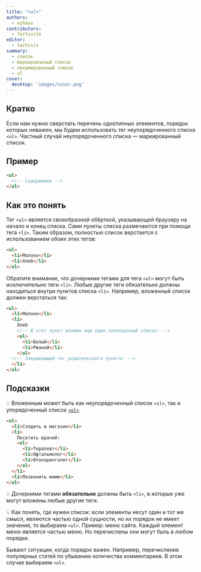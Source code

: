 ```yaml
---
title: "<ul>"
authors:
  - ezhkov
contributors:
  - furtivite
editor:
  - tachisis
summary:
  - список
  - маркированный список
  - ненумерованный список
  - ul
cover:
  desktop: 'images/cover.png'
---
```


## Кратко

Если нам нужно сверстать перечень однотипных элементов, порядок которых неважен, мы будем использовать тег неупорядоченного списка `<ul>`. Частный случай неупорядоченного списка — маркированный список.

## Пример

```html
<ul>
  <!-- Содержимое -->
</ul>
```

## Как это понять

Тег `<ul>` является своеобразной обёрткой, указывающей браузеру на начало и конец списка. Сами пункты списка размечаются при помощи тега `<li>`. Таким образом, полностью список верстается с использованием обоих этих тегов:

```html
<ul>
  <li>Молоко</li>
  <li>Хлеб</li>
</ul>
```

Обратите внимание, что дочерними тегами для тега `<ul>` могут быть исключительно теги `<li>`. Любые другие теги обязательно должны находиться внутри пунктов списка `<li>`. Например, вложенный список должен верстаться так:

```html
<ul>
  <li>Молоко</li>
  <li>
    Хлеб
    <!-- В этот пункт вложен еще один полноценный список: -->
    <ul>
      <li>Белый</li>
      <li>Ржаной</li>
    </ul>
  <!-- Закрывающий тег родительского пункта: -->
  </li>
</ul>
```

## Подсказки

💡 Вложенным может быть как неупорядоченный список `<ul>`, так и упорядоченный список [`<ol>`](/html/doka/ol).

```html
<ul>
  <li>Сходить в магазин</li>
  <li>
    Посетить врачей:
    <ol>
      <li>Терапевт</li>
      <li>Офтальмолог</li>
      <li>Отоларинголог</li>
    </ol>
  </li>
  <li>Позвонить маме</li>
</ul>
```

💡 Дочерними тегами **обязательно** должны быть `<li>`, в которые уже могут вложены любые другие теги.

💡 Как понять, где нужен список: если элементы несут один и тот же смысл, являются частью одной сущности, но их порядок не имеет значения, то выбираем `<ul>`. Пример: меню сайта. Каждый элемент меню является частью меню. Но перечислены они могут быть в любом порядке.

Бывают ситуации, когда порядок важен. Например, перечисление популярных статей по убыванию количества комментариев. В этом случае выбираем `<ol>`.
